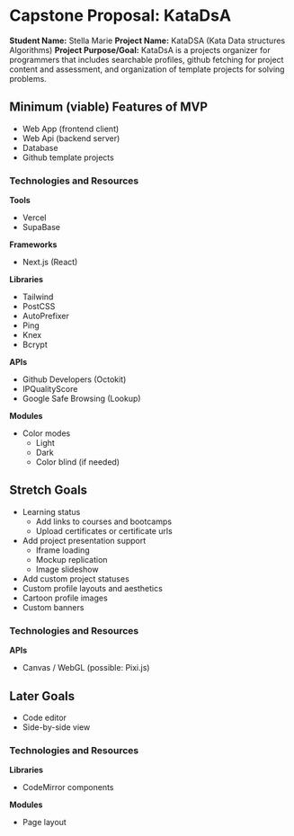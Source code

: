 # Capstone Proposal: KataDsA

**Student Name:** Stella Marie
**Project Name:** KataDSA (Kata Data structures Algorithms)
**Project Purpose/Goal:** KataDsA is a projects organizer for programmers that includes searchable profiles, github fetching for project content and assessment, and organization of template projects for solving problems.

## Minimum (viable) Features of MVP
- Web App (frontend client)
- Web Api (backend server)
- Database
- Github template projects



### Technologies and Resources

**Tools**
- Vercel
- SupaBase

**Frameworks**
- Next.js (React)

**Libraries**
- Tailwind
- PostCSS
- AutoPrefixer
- Ping
- Knex
- Bcrypt

**APIs**
- Github Developers (Octokit)
- IPQualityScore
- Google Safe Browsing (Lookup)

**Modules**
- Color modes
    - Light
    - Dark
    - Color blind (if needed)


## Stretch Goals
- Learning status
    - Add links to courses and bootcamps
    - Upload certificates or certificate urls
- Add project presentation support
    - Iframe loading
    - Mockup replication
    - Image slideshow
- Add custom project statuses
- Custom profile layouts and aesthetics
- Cartoon profile images
- Custom banners

### Technologies and Resources

**APIs**
- Canvas / WebGL (possible: Pixi.js)

## Later Goals
- Code editor
- Side-by-side view

### Technologies and Resources

**Libraries**
- CodeMirror components

**Modules**
- Page layout